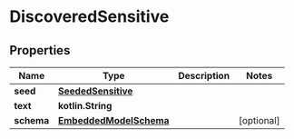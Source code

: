 
# DiscoveredSensitive

## Properties
Name | Type | Description | Notes
------------ | ------------- | ------------- | -------------
**seed** | [**SeededSensitive**](SeededSensitive) |  | 
**text** | **kotlin.String** |  | 
**schema** | [**EmbeddedModelSchema**](EmbeddedModelSchema) |  |  [optional]



